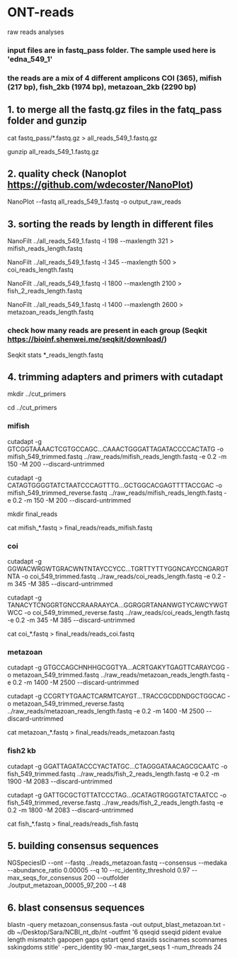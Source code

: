 # ONT-reads
raw reads analyses
### input files are in fastq_pass folder. The sample used here is 'edna_549_1'
### the reads are a mix of 4 different amplicons COI (365), mifish (217 bp), fish_2kb (1974 bp), metazoan_2kb (2290 bp)

## 1. to merge all the fastq.gz files in the fatq_pass folder and gunzip 
cat fastq_pass/*.fastq.gz > all_reads_549_1.fastq.gz

gunzip all_reads_549_1.fastq.gz

## 2. quality check (Nanoplot https://github.com/wdecoster/NanoPlot)
NanoPlot --fastq all_reads_549_1.fastq -o output_raw_reads

## 3. sorting the reads by length in different files 
NanoFilt ../all_reads_549_1.fastq -l 198 --maxlength 321 > mifish_reads_length.fastq

NanoFilt ../all_reads_549_1.fastq -l 345 --maxlength 500 > coi_reads_length.fastq

NanoFilt ../all_reads_549_1.fastq -l 1800 --maxlength 2100 > fish_2_reads_length.fastq

NanoFilt ../all_reads_549_1.fastq -l 1400 --maxlength 2600 > metazoan_reads_length.fastq

### check how many reads are present in each group (Seqkit https://bioinf.shenwei.me/seqkit/download/)
Seqkit stats *_reads_length.fastq

## 4. trimming adapters and primers with cutadapt
mkdir ../cut_primers

cd ../cut_primers
### mifish
cutadapt -g GTCGGTAAAACTCGTGCCAGC...CAAACTGGGATTAGATACCCCACTATG -o mifish_549_trimmed.fastq ../raw_reads/mifish_reads_length.fastq -e 0.2 -m 150 -M 200 --discard-untrimmed

cutadapt -g CATAGTGGGGTATCTAATCCCAGTTTG...GCTGGCACGAGTTTTACCGAC -o mifish_549_trimmed_reverse.fastq ../raw_reads/mifish_reads_length.fastq -e 0.2 -m 150 -M 200 --discard-untrimmed

mkdir final_reads

cat mifish_*.fastq > final_reads/reads_mifish.fastq

### coi
cutadapt -g GGWACWRGWTGRACWNTNTAYCCYCC...TGRTTYTTYGGNCAYCCNGARGTNTA -o coi_549_trimmed.fastq ../raw_reads/coi_reads_length.fastq -e 0.2 -m 345 -M 385 --discard-untrimmed

cutadapt -g TANACYTCNGGRTGNCCRAARAAYCA...GGRGGRTANANWGTYCAWCYWGTWCC -o coi_549_trimmed_reverse.fastq ../raw_reads/coi_reads_length.fastq -e 0.2 -m 345 -M 385 --discard-untrimmed

cat coi_*.fastq > final_reads/reads_coi.fastq

### metazoan
cutadapt -g GTGCCAGCHNHHGCGGTYA...ACRTGAKYTGAGTTCARAYCGG -o metazoan_549_trimmed.fastq ../raw_reads/metazoan_reads_length.fastq -e 0.2 -m 1400 -M 2500 --discard-untrimmed

cutadapt -g CCGRTYTGAACTCARMTCAYGT...TRACCGCDDNDGCTGGCAC -o metazoan_549_trimmed_reverse.fastq ../raw_reads/metazoan_reads_length.fastq -e 0.2 -m 1400 -M 2500 --discard-untrimmed

cat metazoan_*.fastq > final_reads/reads_metazoan.fastq

### fish2 kb
cutadapt -g GGATTAGATACCCYACTATGC...CTAGGGATAACAGCGCAATC -o fish_549_trimmed.fastq ../raw_reads/fish_2_reads_length.fastq -e 0.2 -m 1900 -M 2083 --discard-untrimmed

cutadapt -g GATTGCGCTGTTATCCCTAG...GCATAGTRGGGTATCTAATCC -o fish_549_trimmed_reverse.fastq ../raw_reads/fish_2_reads_length.fastq -e 0.2 -m 1800 -M 2083 --discard-untrimmed

cat fish_*.fastq > final_reads/reads_fish.fastq

## 5. building consensus sequences 
NGSpeciesID --ont --fastq ../reads_metazoan.fastq  --consensus --medaka --abundance_ratio 0.00005 --q 10 --rc_identity_threshold 0.97 --max_seqs_for_consensus 200 --outfolder ./output_metazoan_00005_97_200 --t 48

## 6. blast consensus sequences
blastn -query metazoan_consensus.fasta -out output_blast_metazoan.txt -db ~/Desktop/Sara/NCBI_nt_db/nt -outfmt '6 qseqid sseqid pident evalue length mismatch gapopen gaps qstart qend staxids sscinames scomnames sskingdoms stitle' -perc_identity 90 -max_target_seqs 1 -num_threads 24
